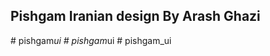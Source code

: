 ## Pishgam Iranian design By Arash Ghazi
#   p i s h g a m _ u i  
 #   p i s h g a m _ u i  
 #   p i s h g a m _ u i  
 
